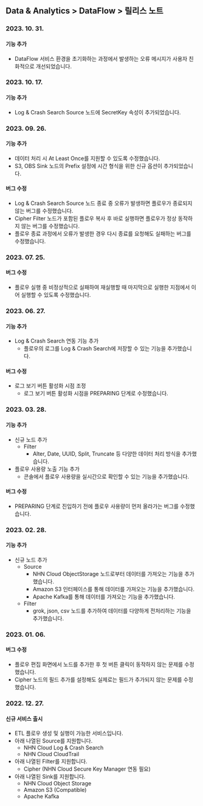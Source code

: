 ## Data & Analytics > DataFlow > 릴리스 노트

### 2023. 10. 31.
#### 기능 추가
* DataFlow 서비스 환경을 초기화하는 과정에서 발생하는 오류 메시지가 사용자 친화적으로 개선되었습니다.

### 2023. 10. 17.
#### 기능 추가
* Log & Crash Search Source 노드에 SecretKey 속성이 추가되었습니다.

### 2023. 09. 26.
#### 기능 추가
* 데이터 처리 시 At Least Once를 지원할 수 있도록 수정했습니다.
* S3, OBS Sink 노드의 Prefix 설정에 시간 형식을 위한 신규 옵션이 추가되었습니다.

#### 버그 수정
* Log & Crash Search Source 노드 종료 중 오류가 발생하면 플로우가 종료되지 않는 버그를 수정했습니다.
* Cipher Filter 노드가 포함된 플로우 복사 후 바로 실행하면 플로우가 정상 동작하지 않는 버그를 수정했습니다.
* 플로우 종료 과정에서 오류가 발생한 경우 다시 종료를 요청해도 실패하는 버그를 수정했습니다.

### 2023. 07. 25.

#### 버그 수정

* 플로우 실행 중 비정상적으로 실패하여 재실행할 때 마지막으로 실행한 지점에서 이어 실행할 수 있도록 수정했습니다.

### 2023. 06. 27.
#### 기능 추가
* Log & Crash Search 연동 기능 추가
  * 플로우의 로그를 Log & Crash Search에 저장할 수 있는 기능을 추가했습니다.
#### 버그 수정
* 로그 보기 버튼 활성화 시점 조정
  * 로그 보기 버튼 활성화 시점을 PREPARING 단계로 수정했습니다.

### 2023. 03. 28.

#### 기능 추가

* 신규 노드 추가
    * Filter
        * Alter, Date, UUID, Split, Truncate 등 다양한 데이터 처리 방식을 추가했습니다.
* 플로우 사용량 노출 기능 추가
    * 콘솔에서 플로우 사용량을 실시간으로 확인할 수 있는 기능을 추가했습니다.

#### 버그 수정

* PREPARING 단계로 진입하기 전에 플로우 사용량이 먼저 올라가는 버그를 수정했습니다.

### 2023. 02. 28.

#### 기능 추가

* 신규 노드 추가
    * Source
        * NHN Cloud ObjectStorage 노드로부터 데이터를 가져오는 기능을 추가했습니다.
        * Amazon S3 인터페이스를 통해 데이터를 가져오는 기능을 추가했습니다.
        * Apache Kafka를 통해 데이터를 가져오는 기능을 추가했습니다.
    * Filter
        * grok, json, csv 노드를 추가하여 데이터를 다양하게 전처리하는 기능을 추가했습니다.

### 2023. 01. 06.

#### 버그 수정

* 플로우 편집 화면에서 노드를 추가한 후 첫 버튼 클릭이 동작하지 않는 문제를 수정했습니다.
* Cipher 노드의 필드 추가를 설정해도 실제로는 필드가 추가되지 않는 문제를 수정했습니다.

### 2022. 12. 27.

#### 신규 서비스 출시

* ETL 플로우 생성 및 실행이 가능한 서비스입니다.
* 아래 나열된 Source를 지원합니다.
    * NHN Cloud Log & Crash Search
    * NHN Cloud CloudTrail
* 아래 나열된 Filter를 지원합니다.
    * Cipher (NHN Cloud Secure Key Manager 연동 필요)
* 아래 나열된 Sink를 지원합니다.
    * NHN Cloud Object Storage
    * Amazon S3 (Compatible)
    * Apache Kafka

